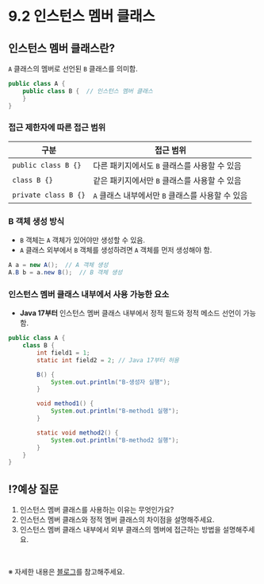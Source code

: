 # 9.2 인스턴스 멤버 클래스

## 인스턴스 멤버 클래스란?
`A` 클래스의 멤버로 선언된 `B` 클래스를 의미함.

```java
public class A {
    public class B {  // 인스턴스 멤버 클래스
    }
}
```

### 접근 제한자에 따른 접근 범위

| 구분 | 접근 범위 |
|------|----------|
| `public class B {}` | 다른 패키지에서도 `B` 클래스를 사용할 수 있음 |
| `class B {}` | 같은 패키지에서만 `B` 클래스를 사용할 수 있음 |
| `private class B {}` | `A` 클래스 내부에서만 `B` 클래스를 사용할 수 있음 |

### B 객체 생성 방식
- `B` 객체는 `A` 객체가 있어야만 생성할 수 있음.
- `A` 클래스 외부에서 `B` 객체를 생성하려면 `A` 객체를 먼저 생성해야 함.

```java
A a = new A();  // A 객체 생성
A.B b = a.new B();  // B 객체 생성
```

### 인스턴스 멤버 클래스 내부에서 사용 가능한 요소
- **Java 17부터** 인스턴스 멤버 클래스 내부에서 정적 필드와 정적 메소드 선언이 가능함.

```java
public class A {
    class B {
        int field1 = 1;
        static int field2 = 2; // Java 17부터 허용

        B() {
            System.out.println("B-생성자 실행");
        }

        void method1() {
            System.out.println("B-method1 실행");
        }

        static void method2() {
            System.out.println("B-method2 실행");
        }
    }
}
```

## ⁉️예상 질문

1. 인스턴스 멤버 클래스를 사용하는 이유는 무엇인가요?
2. 인스턴스 멤버 클래스와 정적 멤버 클래스의 차이점을 설명해주세요.
3. 인스턴스 멤버 클래스 내부에서 외부 클래스의 멤버에 접근하는 방법을 설명해주세요.

&nbsp;

※ 자세한 내용은 [블로그](https://mandusitstudy.tistory.com/350)를 참고해주세요.